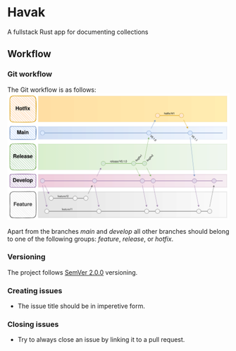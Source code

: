 # Havak
A fullstack Rust app for documenting collections

## Workflow
### Git workflow
The Git workflow is as follows:
![Git workflow](./assets/git_workflow.svg)

Apart from the branches *main* and *develop* all other branches should belong to one of the following groups: *feature*, *release*, or *hotfix*.

### Versioning
The project follows [SemVer 2.0.0](https://semver.org/spec/v2.0.0.html) versioning.

### Creating issues
- The issue title should be in imperetive form.

### Closing issues
- Try to always close an issue by linking it to a pull request.
